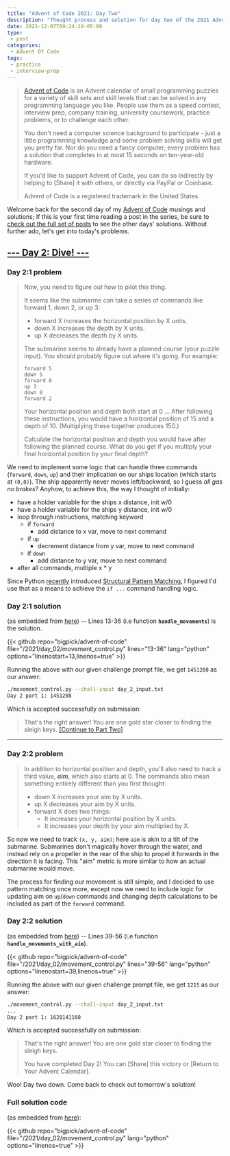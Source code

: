 ```yaml
---
title: "Advent of Code 2021: Day Two"
description: "Thought process and solution for day two of the 2021 Advent of Code event."
date: 2021-12-07T09:24:19-05:00
type:
 - post
categories:
 - Advent Of Code
tags:
 - practice
 - interview-prep
---
```


> [Advent of Code](https://adventofcode.com/2021/about) is an Advent calendar of small programming puzzles for a variety of skill sets and skill levels that can be solved in any programming language you like. People use them as a speed contest, interview prep, company training, university coursework, practice problems, or to challenge each other.
>
> You don't need a computer science background to participate - just a little programming knowledge and some problem solving skills will get you pretty far. Nor do you need a fancy computer; every problem has a solution that completes in at most 15 seconds on ten-year-old hardware.
>
> If you'd like to support Advent of Code, you can do so indirectly by helping to [Share] it with others, or directly via PayPal or Coinbase.
>
> Advent of Code is a registered trademark in the United States.

Welcome back for the second day of my [Advent of Code](https://adventofcode.com/2021) musings and solutions; If this is your first time reading a post in the series, be sure to [check out the full set of posts]() to see the other days' solutions. Without further ado, let's get into today's problems.

## [--- Day 2: Dive! ---](https://adventofcode.com/2021/day/2)

### Day 2:1 problem

> Now, you need to figure out how to pilot this thing.
>
> It seems like the submarine can take a series of commands like forward 1, down 2, or up 3:
>
> * forward X increases the horizontal position by X units.
> * down X increases the depth by X units.
> * up X decreases the depth by X units.
>
> The submarine seems to already have a planned course (your puzzle input). You should probably figure out where it's going. For example:
>
> ``````
> forward 5
> down 5
> forward 8
> up 3
> down 8
> forward 2
> ``````
>
> Your horizontal position and depth both start at 0 ... After following these instructions, you would have a horizontal position of 15 and a depth of 10. (Multiplying these together produces 150.)
>
> Calculate the horizontal position and depth you would have after following the planned course. What do you get if you multiply your final horizontal position by your final depth?

We need to implement some logic that can handle three commands (`forward`, `down`, `up`) and their implication on our ships location (which starts at `(0,0)`). The ship apparently never moves left/backward, so I guess _all gas no brakes_? Anyhow, to achieve this, the way I thought of initially:

* have a holder variable for the ships x distance, init w/0
* have a holder variable for the ships y distance, init w/0
* loop through instructions, matching keyword
   * if `forward`
      * add distance to x var, move to next command
   * if `up`
      * decrement distance from y var, move to next command
   * if `down`
      * add distance to y var, move to next command
* after all commands, multiple x * y

Since Python [recently](https://docs.python.org/3/whatsnew/3.10.html) introduced [Structural Pattern Matching](https://www.python.org/dev/peps/pep-0636/), I figured I'd use that as a means to achieve the `if ...` command handling logic.

### Day 2:1 solution

(as embedded from [here](https://github.com/bigpick/advent-of-code/blob/main/2021/day_02/movement_control.py)) -- Lines 13-36 (i.e function **`handle_movements`**) is the solution.

{{< github repo="bigpick/advent-of-code" file="/2021/day_02/movement_control.py" lines="13-36" lang="python" options="linenostart=13,linenos=true" >}}

Running the above with our given challenge prompt file, we get `1451208` as our answer:

```bash
./movement_control.py --chall-input day_2_input.txt
Day 2 part 1: 1451208
```

Which is accepted successfully on submission:

> That's the right answer! You are one gold star closer to finding the sleigh keys. [[Continue to Part Two]](https://adventofcode.com/2021/day/2#part2)

---

### Day 2:2 problem

> In addition to horizontal position and depth, you'll also need to track a third value, **_aim_**, which also starts at 0. The commands also mean something entirely different than you first thought:
>
> * down X increases your aim by X units.
> * up X decreases your aim by X units.
> * forward X does two things:
>    * It increases your horizontal position by X units.
>    * It increases your depth by your aim multiplied by X.

So now we need to track `(x, y, aim)`; here `aim` is akin to a tilt of the submarine. Submarines don't magically hover through the water, and instead rely on a propeller in the rear of the ship to propel it forwards in the direction it is facing. This "aim" metric is more similar to how an actual submarine would move.

The process for finding our movement is still simple, and I decided to use pattern matching once more, except now we need to include logic for updating aim on `up`/`down` commands and changing depth calculations to be included as part of the `forward` command.


### Day 2:2 solution

(as embedded from [here](https://github.com/bigpick/advent-of-code/blob/main/2021/day_02/movement_control.py)) -- Lines 39-56 (i.e function **`handle_movements_with_aim`**).

{{< github repo="bigpick/advent-of-code" file="/2021/day_02/movement_control.py" lines="39-56" lang="python" options="linenostart=39,linenos=true" >}}

Running the above with our given challenge prompt file, we get `1215` as our answer:

```bash
./movement_control.py --chall-input day_2_input.txt
...
Day 2 part 1: 1620141160
```

Which is accepted successfully on submission:


> That's the right answer! You are one gold star closer to finding the sleigh keys.
>
> You have completed Day 2! You can [Share] this victory or [Return to Your Advent Calendar].

Woo! Day two down. Come back to check out tomorrow's solution!

### Full solution code

(as embedded from [here](https://github.com/bigpick/advent-of-code/blob/main/2021/day_02/movement_control.py)):

{{< github repo="bigpick/advent-of-code" file="/2021/day_02/movement_control.py" lang="python" options="linenos=true" >}}
